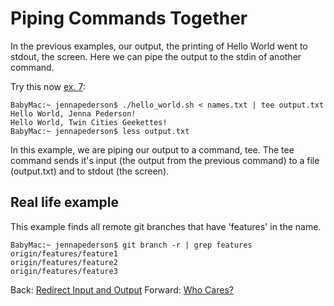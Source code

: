 # Piping Commands Together

In the previous examples, our output, the printing of Hello World went to stdout, the screen. Here we can pipe the output to the stdin of another command.

Try this now [ex. 7](example7):
```
BabyMac:~ jennapederson$ ./hello_world.sh < names.txt | tee output.txt
Hello World, Jenna Pederson!
Hello World, Twin Cities Geekettes!
BabyMac:~ jennapederson$ less output.txt
```

In this example, we are piping our output to a command, tee. The tee command sends it's input (the output from the previous command) to a file (output.txt) and to stdout (the screen).

## Real life example

This example finds all remote git branches that have 'features' in the name.

```
BabyMac:~ jennapederson$ git branch -r | grep features
origin/features/feature1
origin/features/feature2
origin/features/feature3
```

Back: [Redirect Input and Output](10a_redirection.md)
Forward: [Who Cares?](11_who_cares.md)
